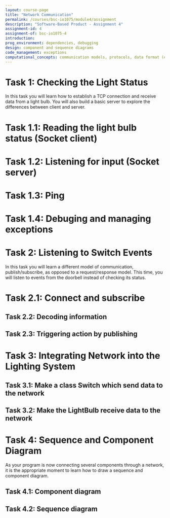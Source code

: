 ```yaml
---
layout: course-page
title: "Network Communication"
permalink: /courses/bsc-io1075/module4/assignment
description: "Software-Based Product - Assignment 4"
assignment-id: 4
assignment-of: bsc-io1075-4
introduction:
prog_environment: dependencies, debugging
design: component and sequence diagrams
code_management: exceptions
computational_concepts: communication models, protocols, data format (encoding, JSON)
---
```


# Task 1: Checking the Light Status

In this task you will learn how to establish a TCP connection and receive data from a light bulb. You will also build a basic server to explore the differences between client and server.

# Task 1.1: Reading the light bulb status (Socket client)
# Task 1.2: Listening for input (Socket server)
# Task 1.3: Ping
# Task 1.4: Debuging and managing exceptions

# Task 2: Listening to Switch Events

In this task you will learn a different model of communication, publish/subscribe, as opposed to a request/response model. This time, you will listen to events from the doorbell instead of checking its status.

# Task 2.1: Connect and subscribe

## Task 2.2: Decoding information
## Task 2.3: Triggering action by publishing

# Task 3: Integrating Network into the Lighting System

## Task 3.1: Make a class Switch which send data to the network
## Task 3.2: Make the LightBulb receive data to the network

# Task 4: Sequence and Component Diagram

As your program is now connecting several components through a network, it is the appropriate moment to learn how to draw a sequence and component diagram.

## Task 4.1: Component diagram
## Task 4.2: Sequence diagram
